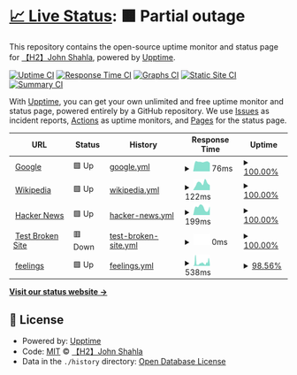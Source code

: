 # [📈 Live Status](https://H2JohnShahla.github.io/uptimeaa): <!--live status--> **🟧 Partial outage**

This repository contains the open-source uptime monitor and status page for [【H2】John Shahla](https://H2JohnShahla.github.io/uptimeaa), powered by [Upptime](https://github.com/upptime/upptime).

[![Uptime CI](https://github.com/H2JohnShahla/uptimeaa/workflows/Uptime%20CI/badge.svg)](https://github.com/H2JohnShahla/uptimeaa/actions?query=workflow%3A%22Uptime+CI%22)
[![Response Time CI](https://github.com/H2JohnShahla/uptimeaa/workflows/Response%20Time%20CI/badge.svg)](https://github.com/H2JohnShahla/uptimeaa/actions?query=workflow%3A%22Response+Time+CI%22)
[![Graphs CI](https://github.com/H2JohnShahla/uptimeaa/workflows/Graphs%20CI/badge.svg)](https://github.com/H2JohnShahla/uptimeaa/actions?query=workflow%3A%22Graphs+CI%22)
[![Static Site CI](https://github.com/H2JohnShahla/uptimeaa/workflows/Static%20Site%20CI/badge.svg)](https://github.com/H2JohnShahla/uptimeaa/actions?query=workflow%3A%22Static+Site+CI%22)
[![Summary CI](https://github.com/H2JohnShahla/uptimeaa/workflows/Summary%20CI/badge.svg)](https://github.com/H2JohnShahla/uptimeaa/actions?query=workflow%3A%22Summary+CI%22)

With [Upptime](https://upptime.js.org), you can get your own unlimited and free uptime monitor and status page, powered entirely by a GitHub repository. We use [Issues](https://github.com/H2JohnShahla/uptimeaa/issues) as incident reports, [Actions](https://github.com/H2JohnShahla/uptimeaa/actions) as uptime monitors, and [Pages](https://H2JohnShahla.github.io/uptimeaa) for the status page.

<!--start: status pages-->
<!-- This summary is generated by Upptime (https://github.com/upptime/upptime) -->
<!-- Do not edit this manually, your changes will be overwritten -->
<!-- prettier-ignore -->
| URL | Status | History | Response Time | Uptime |
| --- | ------ | ------- | ------------- | ------ |
| <img alt="" src="https://favicons.githubusercontent.com/www.google.com" height="13"> [Google](https://www.google.com) | 🟩 Up | [google.yml](https://github.com/H2JohnShahla/uptimaa/commits/HEAD/history/google.yml) | <details><summary><img alt="Response time graph" src="./graphs/google/response-time-week.png" height="20"> 76ms</summary><br><a href="https://H2JohnShahla.github.io/uptimaa/history/google"><img alt="Response time 128" src="https://img.shields.io/endpoint?url=https%3A%2F%2Fraw.githubusercontent.com%2FH2JohnShahla%2Fuptimaa%2FHEAD%2Fapi%2Fgoogle%2Fresponse-time.json"></a><br><a href="https://H2JohnShahla.github.io/uptimaa/history/google"><img alt="24-hour response time 67" src="https://img.shields.io/endpoint?url=https%3A%2F%2Fraw.githubusercontent.com%2FH2JohnShahla%2Fuptimaa%2FHEAD%2Fapi%2Fgoogle%2Fresponse-time-day.json"></a><br><a href="https://H2JohnShahla.github.io/uptimaa/history/google"><img alt="7-day response time 76" src="https://img.shields.io/endpoint?url=https%3A%2F%2Fraw.githubusercontent.com%2FH2JohnShahla%2Fuptimaa%2FHEAD%2Fapi%2Fgoogle%2Fresponse-time-week.json"></a><br><a href="https://H2JohnShahla.github.io/uptimaa/history/google"><img alt="30-day response time 94" src="https://img.shields.io/endpoint?url=https%3A%2F%2Fraw.githubusercontent.com%2FH2JohnShahla%2Fuptimaa%2FHEAD%2Fapi%2Fgoogle%2Fresponse-time-month.json"></a><br><a href="https://H2JohnShahla.github.io/uptimaa/history/google"><img alt="1-year response time 128" src="https://img.shields.io/endpoint?url=https%3A%2F%2Fraw.githubusercontent.com%2FH2JohnShahla%2Fuptimaa%2FHEAD%2Fapi%2Fgoogle%2Fresponse-time-year.json"></a></details> | <details><summary><a href="https://H2JohnShahla.github.io/uptimaa/history/google">100.00%</a></summary><a href="https://H2JohnShahla.github.io/uptimaa/history/google"><img alt="All-time uptime 100.00%" src="https://img.shields.io/endpoint?url=https%3A%2F%2Fraw.githubusercontent.com%2FH2JohnShahla%2Fuptimaa%2FHEAD%2Fapi%2Fgoogle%2Fuptime.json"></a><br><a href="https://H2JohnShahla.github.io/uptimaa/history/google"><img alt="24-hour uptime 100.00%" src="https://img.shields.io/endpoint?url=https%3A%2F%2Fraw.githubusercontent.com%2FH2JohnShahla%2Fuptimaa%2FHEAD%2Fapi%2Fgoogle%2Fuptime-day.json"></a><br><a href="https://H2JohnShahla.github.io/uptimaa/history/google"><img alt="7-day uptime 100.00%" src="https://img.shields.io/endpoint?url=https%3A%2F%2Fraw.githubusercontent.com%2FH2JohnShahla%2Fuptimaa%2FHEAD%2Fapi%2Fgoogle%2Fuptime-week.json"></a><br><a href="https://H2JohnShahla.github.io/uptimaa/history/google"><img alt="30-day uptime 100.00%" src="https://img.shields.io/endpoint?url=https%3A%2F%2Fraw.githubusercontent.com%2FH2JohnShahla%2Fuptimaa%2FHEAD%2Fapi%2Fgoogle%2Fuptime-month.json"></a><br><a href="https://H2JohnShahla.github.io/uptimaa/history/google"><img alt="1-year uptime 100.00%" src="https://img.shields.io/endpoint?url=https%3A%2F%2Fraw.githubusercontent.com%2FH2JohnShahla%2Fuptimaa%2FHEAD%2Fapi%2Fgoogle%2Fuptime-year.json"></a></details>
| <img alt="" src="https://favicons.githubusercontent.com/en.wikipedia.org" height="13"> [Wikipedia](https://en.wikipedia.org) | 🟩 Up | [wikipedia.yml](https://github.com/H2JohnShahla/uptimaa/commits/HEAD/history/wikipedia.yml) | <details><summary><img alt="Response time graph" src="./graphs/wikipedia/response-time-week.png" height="20"> 122ms</summary><br><a href="https://H2JohnShahla.github.io/uptimaa/history/wikipedia"><img alt="Response time 198" src="https://img.shields.io/endpoint?url=https%3A%2F%2Fraw.githubusercontent.com%2FH2JohnShahla%2Fuptimaa%2FHEAD%2Fapi%2Fwikipedia%2Fresponse-time.json"></a><br><a href="https://H2JohnShahla.github.io/uptimaa/history/wikipedia"><img alt="24-hour response time 87" src="https://img.shields.io/endpoint?url=https%3A%2F%2Fraw.githubusercontent.com%2FH2JohnShahla%2Fuptimaa%2FHEAD%2Fapi%2Fwikipedia%2Fresponse-time-day.json"></a><br><a href="https://H2JohnShahla.github.io/uptimaa/history/wikipedia"><img alt="7-day response time 122" src="https://img.shields.io/endpoint?url=https%3A%2F%2Fraw.githubusercontent.com%2FH2JohnShahla%2Fuptimaa%2FHEAD%2Fapi%2Fwikipedia%2Fresponse-time-week.json"></a><br><a href="https://H2JohnShahla.github.io/uptimaa/history/wikipedia"><img alt="30-day response time 143" src="https://img.shields.io/endpoint?url=https%3A%2F%2Fraw.githubusercontent.com%2FH2JohnShahla%2Fuptimaa%2FHEAD%2Fapi%2Fwikipedia%2Fresponse-time-month.json"></a><br><a href="https://H2JohnShahla.github.io/uptimaa/history/wikipedia"><img alt="1-year response time 198" src="https://img.shields.io/endpoint?url=https%3A%2F%2Fraw.githubusercontent.com%2FH2JohnShahla%2Fuptimaa%2FHEAD%2Fapi%2Fwikipedia%2Fresponse-time-year.json"></a></details> | <details><summary><a href="https://H2JohnShahla.github.io/uptimaa/history/wikipedia">100.00%</a></summary><a href="https://H2JohnShahla.github.io/uptimaa/history/wikipedia"><img alt="All-time uptime 100.00%" src="https://img.shields.io/endpoint?url=https%3A%2F%2Fraw.githubusercontent.com%2FH2JohnShahla%2Fuptimaa%2FHEAD%2Fapi%2Fwikipedia%2Fuptime.json"></a><br><a href="https://H2JohnShahla.github.io/uptimaa/history/wikipedia"><img alt="24-hour uptime 100.00%" src="https://img.shields.io/endpoint?url=https%3A%2F%2Fraw.githubusercontent.com%2FH2JohnShahla%2Fuptimaa%2FHEAD%2Fapi%2Fwikipedia%2Fuptime-day.json"></a><br><a href="https://H2JohnShahla.github.io/uptimaa/history/wikipedia"><img alt="7-day uptime 100.00%" src="https://img.shields.io/endpoint?url=https%3A%2F%2Fraw.githubusercontent.com%2FH2JohnShahla%2Fuptimaa%2FHEAD%2Fapi%2Fwikipedia%2Fuptime-week.json"></a><br><a href="https://H2JohnShahla.github.io/uptimaa/history/wikipedia"><img alt="30-day uptime 100.00%" src="https://img.shields.io/endpoint?url=https%3A%2F%2Fraw.githubusercontent.com%2FH2JohnShahla%2Fuptimaa%2FHEAD%2Fapi%2Fwikipedia%2Fuptime-month.json"></a><br><a href="https://H2JohnShahla.github.io/uptimaa/history/wikipedia"><img alt="1-year uptime 100.00%" src="https://img.shields.io/endpoint?url=https%3A%2F%2Fraw.githubusercontent.com%2FH2JohnShahla%2Fuptimaa%2FHEAD%2Fapi%2Fwikipedia%2Fuptime-year.json"></a></details>
| <img alt="" src="https://favicons.githubusercontent.com/news.ycombinator.com" height="13"> [Hacker News](https://news.ycombinator.com) | 🟩 Up | [hacker-news.yml](https://github.com/H2JohnShahla/uptimaa/commits/HEAD/history/hacker-news.yml) | <details><summary><img alt="Response time graph" src="./graphs/hacker-news/response-time-week.png" height="20"> 199ms</summary><br><a href="https://H2JohnShahla.github.io/uptimaa/history/hacker-news"><img alt="Response time 227" src="https://img.shields.io/endpoint?url=https%3A%2F%2Fraw.githubusercontent.com%2FH2JohnShahla%2Fuptimaa%2FHEAD%2Fapi%2Fhacker-news%2Fresponse-time.json"></a><br><a href="https://H2JohnShahla.github.io/uptimaa/history/hacker-news"><img alt="24-hour response time 225" src="https://img.shields.io/endpoint?url=https%3A%2F%2Fraw.githubusercontent.com%2FH2JohnShahla%2Fuptimaa%2FHEAD%2Fapi%2Fhacker-news%2Fresponse-time-day.json"></a><br><a href="https://H2JohnShahla.github.io/uptimaa/history/hacker-news"><img alt="7-day response time 199" src="https://img.shields.io/endpoint?url=https%3A%2F%2Fraw.githubusercontent.com%2FH2JohnShahla%2Fuptimaa%2FHEAD%2Fapi%2Fhacker-news%2Fresponse-time-week.json"></a><br><a href="https://H2JohnShahla.github.io/uptimaa/history/hacker-news"><img alt="30-day response time 192" src="https://img.shields.io/endpoint?url=https%3A%2F%2Fraw.githubusercontent.com%2FH2JohnShahla%2Fuptimaa%2FHEAD%2Fapi%2Fhacker-news%2Fresponse-time-month.json"></a><br><a href="https://H2JohnShahla.github.io/uptimaa/history/hacker-news"><img alt="1-year response time 227" src="https://img.shields.io/endpoint?url=https%3A%2F%2Fraw.githubusercontent.com%2FH2JohnShahla%2Fuptimaa%2FHEAD%2Fapi%2Fhacker-news%2Fresponse-time-year.json"></a></details> | <details><summary><a href="https://H2JohnShahla.github.io/uptimaa/history/hacker-news">100.00%</a></summary><a href="https://H2JohnShahla.github.io/uptimaa/history/hacker-news"><img alt="All-time uptime 100.00%" src="https://img.shields.io/endpoint?url=https%3A%2F%2Fraw.githubusercontent.com%2FH2JohnShahla%2Fuptimaa%2FHEAD%2Fapi%2Fhacker-news%2Fuptime.json"></a><br><a href="https://H2JohnShahla.github.io/uptimaa/history/hacker-news"><img alt="24-hour uptime 100.00%" src="https://img.shields.io/endpoint?url=https%3A%2F%2Fraw.githubusercontent.com%2FH2JohnShahla%2Fuptimaa%2FHEAD%2Fapi%2Fhacker-news%2Fuptime-day.json"></a><br><a href="https://H2JohnShahla.github.io/uptimaa/history/hacker-news"><img alt="7-day uptime 100.00%" src="https://img.shields.io/endpoint?url=https%3A%2F%2Fraw.githubusercontent.com%2FH2JohnShahla%2Fuptimaa%2FHEAD%2Fapi%2Fhacker-news%2Fuptime-week.json"></a><br><a href="https://H2JohnShahla.github.io/uptimaa/history/hacker-news"><img alt="30-day uptime 100.00%" src="https://img.shields.io/endpoint?url=https%3A%2F%2Fraw.githubusercontent.com%2FH2JohnShahla%2Fuptimaa%2FHEAD%2Fapi%2Fhacker-news%2Fuptime-month.json"></a><br><a href="https://H2JohnShahla.github.io/uptimaa/history/hacker-news"><img alt="1-year uptime 99.99%" src="https://img.shields.io/endpoint?url=https%3A%2F%2Fraw.githubusercontent.com%2FH2JohnShahla%2Fuptimaa%2FHEAD%2Fapi%2Fhacker-news%2Fuptime-year.json"></a></details>
| <img alt="" src="https://favicons.githubusercontent.com/thissitedoesnotexist.koj.co" height="13"> [Test Broken Site](https://thissitedoesnotexist.koj.co) | 🟥 Down | [test-broken-site.yml](https://github.com/H2JohnShahla/uptimaa/commits/HEAD/history/test-broken-site.yml) | <details><summary><img alt="Response time graph" src="./graphs/test-broken-site/response-time-week.png" height="20"> 0ms</summary><br><a href="https://H2JohnShahla.github.io/uptimaa/history/test-broken-site"><img alt="Response time 0" src="https://img.shields.io/endpoint?url=https%3A%2F%2Fraw.githubusercontent.com%2FH2JohnShahla%2Fuptimaa%2FHEAD%2Fapi%2Ftest-broken-site%2Fresponse-time.json"></a><br><a href="https://H2JohnShahla.github.io/uptimaa/history/test-broken-site"><img alt="24-hour response time 0" src="https://img.shields.io/endpoint?url=https%3A%2F%2Fraw.githubusercontent.com%2FH2JohnShahla%2Fuptimaa%2FHEAD%2Fapi%2Ftest-broken-site%2Fresponse-time-day.json"></a><br><a href="https://H2JohnShahla.github.io/uptimaa/history/test-broken-site"><img alt="7-day response time 0" src="https://img.shields.io/endpoint?url=https%3A%2F%2Fraw.githubusercontent.com%2FH2JohnShahla%2Fuptimaa%2FHEAD%2Fapi%2Ftest-broken-site%2Fresponse-time-week.json"></a><br><a href="https://H2JohnShahla.github.io/uptimaa/history/test-broken-site"><img alt="30-day response time 0" src="https://img.shields.io/endpoint?url=https%3A%2F%2Fraw.githubusercontent.com%2FH2JohnShahla%2Fuptimaa%2FHEAD%2Fapi%2Ftest-broken-site%2Fresponse-time-month.json"></a><br><a href="https://H2JohnShahla.github.io/uptimaa/history/test-broken-site"><img alt="1-year response time 0" src="https://img.shields.io/endpoint?url=https%3A%2F%2Fraw.githubusercontent.com%2FH2JohnShahla%2Fuptimaa%2FHEAD%2Fapi%2Ftest-broken-site%2Fresponse-time-year.json"></a></details> | <details><summary><a href="https://H2JohnShahla.github.io/uptimaa/history/test-broken-site">100.00%</a></summary><a href="https://H2JohnShahla.github.io/uptimaa/history/test-broken-site"><img alt="All-time uptime 100.00%" src="https://img.shields.io/endpoint?url=https%3A%2F%2Fraw.githubusercontent.com%2FH2JohnShahla%2Fuptimaa%2FHEAD%2Fapi%2Ftest-broken-site%2Fuptime.json"></a><br><a href="https://H2JohnShahla.github.io/uptimaa/history/test-broken-site"><img alt="24-hour uptime 100.00%" src="https://img.shields.io/endpoint?url=https%3A%2F%2Fraw.githubusercontent.com%2FH2JohnShahla%2Fuptimaa%2FHEAD%2Fapi%2Ftest-broken-site%2Fuptime-day.json"></a><br><a href="https://H2JohnShahla.github.io/uptimaa/history/test-broken-site"><img alt="7-day uptime 100.00%" src="https://img.shields.io/endpoint?url=https%3A%2F%2Fraw.githubusercontent.com%2FH2JohnShahla%2Fuptimaa%2FHEAD%2Fapi%2Ftest-broken-site%2Fuptime-week.json"></a><br><a href="https://H2JohnShahla.github.io/uptimaa/history/test-broken-site"><img alt="30-day uptime 100.00%" src="https://img.shields.io/endpoint?url=https%3A%2F%2Fraw.githubusercontent.com%2FH2JohnShahla%2Fuptimaa%2FHEAD%2Fapi%2Ftest-broken-site%2Fuptime-month.json"></a><br><a href="https://H2JohnShahla.github.io/uptimaa/history/test-broken-site"><img alt="1-year uptime 100.00%" src="https://img.shields.io/endpoint?url=https%3A%2F%2Fraw.githubusercontent.com%2FH2JohnShahla%2Fuptimaa%2FHEAD%2Fapi%2Ftest-broken-site%2Fuptime-year.json"></a></details>
| <img alt="" src="https://favicons.githubusercontent.com/feelingsbotv2.h2johnshahla.repl.co" height="13"> [feelings](https://feelingsbotv2.h2johnshahla.repl.co) | 🟩 Up | [feelings.yml](https://github.com/H2JohnShahla/uptimaa/commits/HEAD/history/feelings.yml) | <details><summary><img alt="Response time graph" src="./graphs/feelings/response-time-week.png" height="20"> 538ms</summary><br><a href="https://H2JohnShahla.github.io/uptimaa/history/feelings"><img alt="Response time 536" src="https://img.shields.io/endpoint?url=https%3A%2F%2Fraw.githubusercontent.com%2FH2JohnShahla%2Fuptimaa%2FHEAD%2Fapi%2Ffeelings%2Fresponse-time.json"></a><br><a href="https://H2JohnShahla.github.io/uptimaa/history/feelings"><img alt="24-hour response time 576" src="https://img.shields.io/endpoint?url=https%3A%2F%2Fraw.githubusercontent.com%2FH2JohnShahla%2Fuptimaa%2FHEAD%2Fapi%2Ffeelings%2Fresponse-time-day.json"></a><br><a href="https://H2JohnShahla.github.io/uptimaa/history/feelings"><img alt="7-day response time 538" src="https://img.shields.io/endpoint?url=https%3A%2F%2Fraw.githubusercontent.com%2FH2JohnShahla%2Fuptimaa%2FHEAD%2Fapi%2Ffeelings%2Fresponse-time-week.json"></a><br><a href="https://H2JohnShahla.github.io/uptimaa/history/feelings"><img alt="30-day response time 399" src="https://img.shields.io/endpoint?url=https%3A%2F%2Fraw.githubusercontent.com%2FH2JohnShahla%2Fuptimaa%2FHEAD%2Fapi%2Ffeelings%2Fresponse-time-month.json"></a><br><a href="https://H2JohnShahla.github.io/uptimaa/history/feelings"><img alt="1-year response time 536" src="https://img.shields.io/endpoint?url=https%3A%2F%2Fraw.githubusercontent.com%2FH2JohnShahla%2Fuptimaa%2FHEAD%2Fapi%2Ffeelings%2Fresponse-time-year.json"></a></details> | <details><summary><a href="https://H2JohnShahla.github.io/uptimaa/history/feelings">98.56%</a></summary><a href="https://H2JohnShahla.github.io/uptimaa/history/feelings"><img alt="All-time uptime 99.63%" src="https://img.shields.io/endpoint?url=https%3A%2F%2Fraw.githubusercontent.com%2FH2JohnShahla%2Fuptimaa%2FHEAD%2Fapi%2Ffeelings%2Fuptime.json"></a><br><a href="https://H2JohnShahla.github.io/uptimaa/history/feelings"><img alt="24-hour uptime 93.31%" src="https://img.shields.io/endpoint?url=https%3A%2F%2Fraw.githubusercontent.com%2FH2JohnShahla%2Fuptimaa%2FHEAD%2Fapi%2Ffeelings%2Fuptime-day.json"></a><br><a href="https://H2JohnShahla.github.io/uptimaa/history/feelings"><img alt="7-day uptime 98.56%" src="https://img.shields.io/endpoint?url=https%3A%2F%2Fraw.githubusercontent.com%2FH2JohnShahla%2Fuptimaa%2FHEAD%2Fapi%2Ffeelings%2Fuptime-week.json"></a><br><a href="https://H2JohnShahla.github.io/uptimaa/history/feelings"><img alt="30-day uptime 99.14%" src="https://img.shields.io/endpoint?url=https%3A%2F%2Fraw.githubusercontent.com%2FH2JohnShahla%2Fuptimaa%2FHEAD%2Fapi%2Ffeelings%2Fuptime-month.json"></a><br><a href="https://H2JohnShahla.github.io/uptimaa/history/feelings"><img alt="1-year uptime 99.63%" src="https://img.shields.io/endpoint?url=https%3A%2F%2Fraw.githubusercontent.com%2FH2JohnShahla%2Fuptimaa%2FHEAD%2Fapi%2Ffeelings%2Fuptime-year.json"></a></details>

<!--end: status pages-->

[**Visit our status website →**](https://H2JohnShahla.github.io/uptimeaa)

## 📄 License

- Powered by: [Upptime](https://github.com/upptime/upptime)
- Code: [MIT](./LICENSE) © [【H2】John Shahla](https://H2JohnShahla.github.io/uptimeaa)
- Data in the `./history` directory: [Open Database License](https://opendatacommons.org/licenses/odbl/1-0/)
